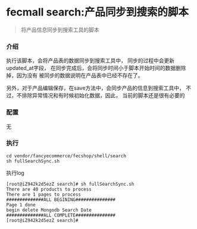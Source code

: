 fecmall search:产品同步到搜索的脚本
=========================

> 将产品信息同步到搜索工具的脚本

### 介绍

执行该脚本，会将产品表的数据同步到搜索工具中，
同步的过程中会更新updated_at字段，
在同步完成后，会将同步时间小于脚本开始时间的数据删除掉，因为没有
被同步的数据说明在产品表中已经不存在了。

另外，对于产品编辑保存，在save方法中，会同步产品的信息到搜索工具中，
不过，不排除异常情况和有时候初始化数据，因此，
当前的脚本还是很有必要的

### 配置

无

### 执行

```
cd vendor/fancyecommerce/fecshop/shell/search
sh fullSearchSync.sh
```


执行log

```
[root@iZ942k2d5ezZ search]# sh fullSearchSync.sh 
There are 40 products to process
There are 1 pages to process
##############ALL BEGINING###############
Page 1 done
begin delete Mongodb Search Date 
##############ALL COMPLETE###############
[root@iZ942k2d5ezZ search]#
```


